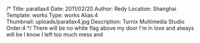 /*
Title: parallax4
Date: 2011/02/20
Author: Redy
Location: Shanghai
Template: works
Type: works
Alias:4  
Thumbnail: uploads/parallax4.jpg
Description: Turnix Multimedia Studio
Order:4
*/
There will be no white flag above my door
I'm in love and always will be
I know I left too much mess and
